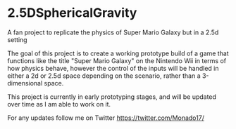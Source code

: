 # 2.5DSphericalGravity
A fan project to replicate the physics of Super Mario Galaxy but in a 2.5d setting

The goal of this project is to create a working prototype build of a game that functions like the title "Super Mario Galaxy" on the Nintendo Wii in terms of how physics behave, however the control of the inputs will be handled in either a 2d or 2.5d space depending on the scenario, rather than a 3-dimensional space. 

This project is currently in early prototyping stages, and will be updated over time as I am able to work on it.

For any updates follow me on Twitter https://twitter.com/Monado17/
